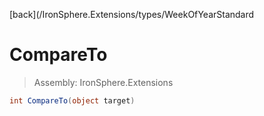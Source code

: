 ﻿

[back](/IronSphere.Extensions/types/WeekOfYearStandard

# CompareTo

> Assembly: IronSphere.Extensions

```csharp
int CompareTo(object target)
```



 